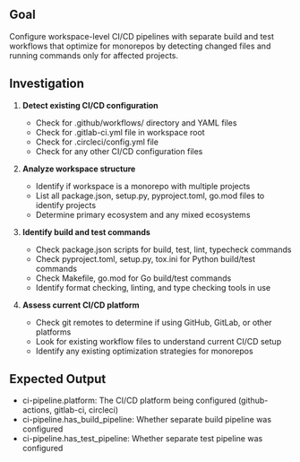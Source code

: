 ## Goal

Configure workspace-level CI/CD pipelines with separate build and test workflows that optimize for monorepos by detecting changed files and running commands only for affected projects.

## Investigation

1. **Detect existing CI/CD configuration**
   - Check for .github/workflows/ directory and YAML files
   - Check for .gitlab-ci.yml file in workspace root
   - Check for .circleci/config.yml file
   - Check for any other CI/CD configuration files

2. **Analyze workspace structure**
   - Identify if workspace is a monorepo with multiple projects
   - List all package.json, setup.py, pyproject.toml, go.mod files to identify projects
   - Determine primary ecosystem and any mixed ecosystems

3. **Identify build and test commands**
   - Check package.json scripts for build, test, lint, typecheck commands
   - Check pyproject.toml, setup.py, tox.ini for Python build/test commands
   - Check Makefile, go.mod for Go build/test commands
   - Identify format checking, linting, and type checking tools in use

4. **Assess current CI/CD platform**
   - Check git remotes to determine if using GitHub, GitLab, or other platforms
   - Look for existing workflow files to understand current CI/CD setup
   - Identify any existing optimization strategies for monorepos

## Expected Output

- ci-pipeline.platform: The CI/CD platform being configured (github-actions, gitlab-ci, circleci)
- ci-pipeline.has_build_pipeline: Whether separate build pipeline was configured
- ci-pipeline.has_test_pipeline: Whether separate test pipeline was configured